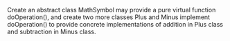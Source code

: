 Create  an  abstract  class  MathSymbol  may  provide  a  pure  virtual  function doOperation(), and create two more classes Plus and Minus implement doOperation() to provide concrete implementations of addition in Plus class and subtraction in Minus class. 